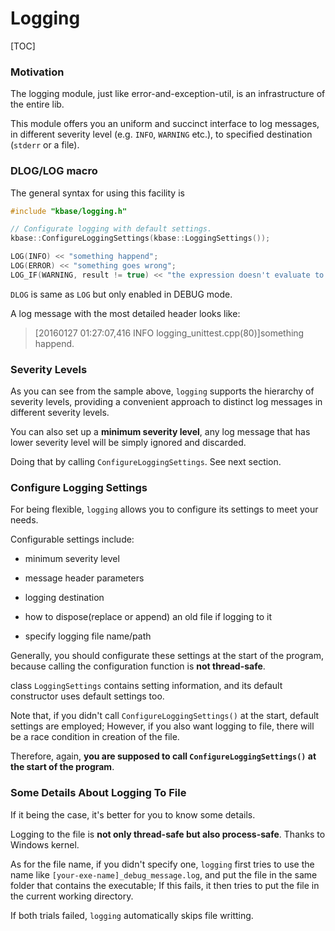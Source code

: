 # Logging

[TOC]

### Motivation

The logging module, just like error-and-exception-util, is an infrastructure of the entire lib.

This module offers you an uniform and succinct interface to log messages, in different severity level (e.g. `INFO`, `WARNING` etc.), to specified destination (`stderr` or a file).


### DLOG/LOG macro

The general syntax for using this facility is

``` c++
#include "kbase/logging.h"

// Configurate logging with default settings.
kbase::ConfigureLoggingSettings(kbase::LoggingSettings());

LOG(INFO) << "something happend";
LOG(ERROR) << "something goes wrong";
LOG_IF(WARNING, result != true) << "the expression doesn't evaluate to true!";
```

`DLOG` is same as `LOG` but only enabled in DEBUG mode.

A log message with the most detailed header looks like:

> [20160127 01:27:07,416 INFO logging_unittest.cpp(80)]something happend.


### Severity Levels

As you can see from the sample above, `logging` supports the hierarchy of severity levels, providing a convenient approach to distinct log messages in different severity levels.

You can also set up a **minimum severity level**, any log message that has lower severity level will be simply  ignored and discarded.

Doing that by calling `ConfigureLoggingSettings`. See next section.


### Configure Logging Settings

For being flexible, `logging` allows you to configure its settings to meet your needs.

Configurable settings include:

- minimum severity level

- message header parameters

- logging destination

- how to dispose(replace or append) an old file if logging to it

- specify logging file name/path

Generally, you should configurate these settings at the start of the program, because calling the configuration function is **not thread-safe**.

class `LoggingSettings` contains setting information, and its default constructor uses default settings too.

Note that, if you didn't call `ConfigureLoggingSettings()` at the start, default settings are employed; However, if you also want logging to file, there will be a race condition in creation of the file.

Therefore, again, **you are supposed to call `ConfigureLoggingSettings()` at the start of the program**.


### Some Details About Logging To File

If it being the case, it's better for you to know some details.

Logging to the file is **not only thread-safe but also process-safe**. Thanks to Windows kernel.

As for the file name, if you didn't specify one, `logging` first tries to use the name like `[your-exe-name]_debug_message.log`, and put the file in the same folder that contains the executable; If this fails, it then tries to put the file in the current working directory.

If both trials failed, `logging` automatically skips file writting.